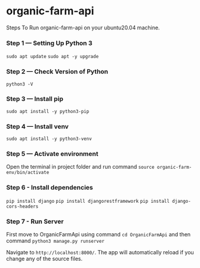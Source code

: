 # organic-farm-api

Steps To Run organic-farm-api on your ubuntu20.04 machine.

### Step 1 — Setting Up Python 3

 `sudo apt update`
 `sudo apt -y upgrade`


### Step 2 — Check Version of Python

`python3 -V`

### Step 3 — Install pip

`sudo apt install -y python3-pip`

### Step 4 — Install venv

`sudo apt install -y python3-venv`

### Step 5 — Activate environment

Open the terminal in project folder and run command
`source organic-farm-env/bin/activate`

### Step 6 - Install dependencies

`pip install django`
`pip install djangorestframework`
`pip install django-cors-headers`

### Step 7 - Run Server

First move to OrganicFarmApi using command  `cd OrganicFarmApi` and then command
`python3 manage.py runserver`

Navigate to `http://localhost:8000/`. The app will automatically reload if you change any of the source files.
